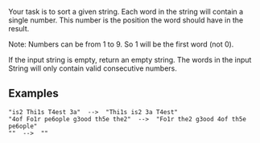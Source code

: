 
Your task is to sort a given string. Each word in the string will contain a single number. This number is the position the word should have in the result.

Note: Numbers can be from 1 to 9. So 1 will be the first word (not 0).

If the input string is empty, return an empty string. The words in the input String will only contain valid consecutive numbers.

## Examples

````
"is2 Thi1s T4est 3a"  -->  "Thi1s is2 3a T4est"
"4of Fo1r pe6ople g3ood th5e the2"  -->  "Fo1r the2 g3ood 4of th5e pe6ople"
""  -->  ""
